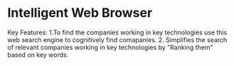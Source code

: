 # Intelligent Web Browser

Key Features:
1.To find the companies working in key technologies use this web search engine to cognitively find comapanies.
2. Simplifies the search of relevant companies working in key technologies by "Ranking them" based on key words.
